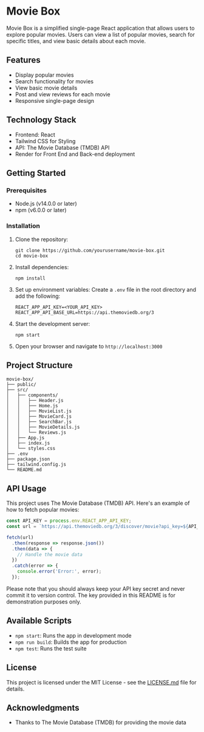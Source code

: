# Movie Box

Movie Box is a simplified single-page React application that allows users to explore popular movies. Users can view a list of popular movies, search for specific titles, and view basic details about each movie.

## Features

- Display popular movies
- Search functionality for movies
- View basic movie details
- Post and view reviews for each movie
- Responsive single-page design

## Technology Stack

- Frontend: React
- Tailwind CSS for Styling
- API: The Movie Database (TMDB) API
- Render for Front End and Back-end deployment

## Getting Started

### Prerequisites

- Node.js (v14.0.0 or later)
- npm (v6.0.0 or later)

### Installation

1. Clone the repository:
   ```
   git clone https://github.com/yourusername/movie-box.git
   cd movie-box
   ```

2. Install dependencies:
   ```
   npm install
   ```

3. Set up environment variables:
   Create a `.env` file in the root directory and add the following:
   ```
   REACT_APP_API_KEY=<YOUR_API_KEY>
   REACT_APP_API_BASE_URL=https://api.themoviedb.org/3
   ```

4. Start the development server:
   ```
   npm start
   ```

5. Open your browser and navigate to `http://localhost:3000`

## Project Structure

```
movie-box/
├── public/
├── src/
│   ├── components/
│   │   ├── Header.js
│   │   ├── Home.js
│   │   ├── MovieList.js
│   │   ├── MovieCard.js
│   │   ├── SearchBar.js
│   │   ├── MovieDetails.js
│   │   └── Reviews.js
│   ├── App.js
│   ├── index.js
│   └── styles.css
├── .env
├── package.json
├── tailwind.config.js
└── README.md
```

## API Usage

This project uses The Movie Database (TMDB) API. Here's an example of how to fetch popular movies:

```javascript
const API_KEY = process.env.REACT_APP_API_KEY;
const url = `https://api.themoviedb.org/3/discover/movie?api_key=${API_KEY}`;

fetch(url)
  .then(response => response.json())
  .then(data => {
    // Handle the movie data
  })
  .catch(error => {
    console.error('Error:', error);
  });
```

Please note that you should always keep your API key secret and never commit it to version control. The key provided in this README is for demonstration purposes only.

## Available Scripts

- `npm start`: Runs the app in development mode
- `npm run build`: Builds the app for production
- `npm test`: Runs the test suite


## License

This project is licensed under the MIT License - see the [LICENSE.md](LICENSE.md) file for details.

## Acknowledgments

- Thanks to The Movie Database (TMDB) for providing the movie data